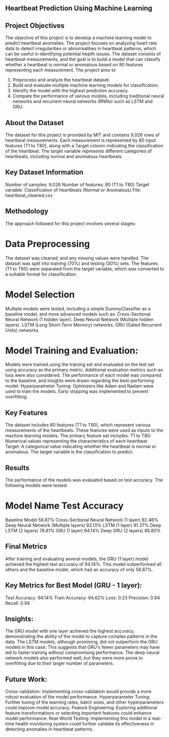 ## Heartbeat Prediction Using Machine Learning

## Project Objectives
The objective of this project is to develop a machine learning model to predict heartbeat anomalies. The project focuses on analyzing heart rate data to detect irregularities or abnormalities in heartbeat patterns, which can be useful in identifying potential health issues. The dataset consists of heartbeat measurements, and the goal is to build a model that can classify whether a heartbeat is normal or anomalous based on 80 features representing each measurement.
The project aims to
1. Preprocess and analyze the heartbeat dataset.
2. Build and evaluate multiple machine learning models for classification.
3. Identify the model with the highest prediction accuracy.
3. Compare the performance of various models, including traditional neural networks and recurrent neural networks (RNNs) such as LSTM and GRU.

## About the Dataset
The dataset for this project is provided by MIT and contains 9,026 rows of heartbeat measurements. Each measurement is represented by 80 input features (T1 to T80), along with a Target column indicating the classification of the heartbeat. The target variable represents different categories of heartbeats, including normal and anomalous heartbeats.
## Key Dataset Information
Number of samples: 9,026
Number of features: 80 (T1 to T80)
Target variable: Classification of heartbeats (Normal or Anomalous)
File: heartbeat_cleaned.csv

## Methodology
The approach followed for this project involves several stages:
# Data Preprocessing
The dataset was cleaned, and any missing values were handled.
The dataset was split into training (70%) and testing (30%) sets.
The features (T1 to T80) were separated from the target variable, which was converted to a suitable format for classification.

# Model Selection
Multiple models were tested, including a simple DummyClassifier as a baseline model, and more advanced models such as:
Cross-Sectional Neural Network (1 hidden layer).
Deep Neural Network (Multiple hidden layers).
LSTM (Long Short-Term Memory) networks.
GRU (Gated Recurrent Units) networks.

# Model Training and Evaluation:
Models were trained using the training set and evaluated on the test set using accuracy as the primary metric.
Additional evaluation metrics such as loss were also considered.
The performance of each model was compared to the baseline, and insights were drawn regarding the best-performing model.
Hyperparameter Tuning:
Optimizers like Adam and Nadam were used to train the models.
Early stopping was implemented to prevent overfitting.

## Key Features
The dataset includes 80 features (T1 to T80), which represent various measurements of the heartbeats. These features were used as inputs to the machine learning models. The primary feature set includes:
T1 to T80: Numerical values representing the characteristics of each heartbeat.
Target: A categorical value indicating whether the heartbeat is normal or anomalous. The target variable is the classification to predict.

## Results
The performance of the models was evaluated based on test accuracy. The following models were tested:
# Model Name	Test Accuracy
Baseline Model	58.87%
Cross-Sectional Neural Network (1 layer)	92.46%
Deep Neural Network (Multiple layers)	93.13%
LSTM (1 layer)	91.37%
Deep LSTM (2 layers)	78.81%
GRU (1 layer)	94.14%
Deep GRU (2 layers)	85.80%

## Final Metrics
After training and evaluating several models, the GRU (1 layer) model achieved the highest test accuracy of 94.14%. This model outperformed all others and the baseline model, which had an accuracy of only 58.87%.
## Key Metrics for Best Model (GRU - 1 layer):
Test Accuracy: 94.14%
Train Accuracy: 94.62%
Loss: 0.23
Precision: 0.94
Recall: 0.94


## Insights:
The GRU model with one layer achieved the highest accuracy, demonstrating the ability of the model to capture complex patterns in the data.
The LSTM models, although promising, did not outperform the GRU models in this case. This suggests that GRU's fewer parameters may have led to faster training without compromising performance.
The deep neural network models also performed well, but they were more prone to overfitting due to their larger number of parameters.

## Future Work:
Cross-validation: Implementing cross-validation would provide a more robust evaluation of the model performance.
Hyperparameter Tuning: Further tuning of the learning rates, batch sizes, and other hyperparameters could improve model accuracy.
Feature Engineering: Exploring additional feature transformations or selecting important features could enhance model performance.
Real-World Testing: Implementing this model in a real-time health monitoring system could further validate its effectiveness in detecting anomalies in heartbeat patterns.
